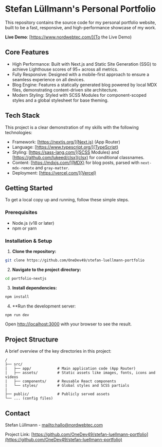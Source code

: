 # Stefan Lüllmann's Personal Portfolio

This repository contains the source code for my personal portfolio website, built to be a fast, responsive, and high-performance showcase of my work.

**Live Demo**: [https://www.nordwebtec.com/](To the Live Demo)

## Core Features
- High Performance: Built with Next.js and Static Site Generation (SSG) to achieve Lighthouse scores of 95+ across all metrics.
- Fully Responsive: Designed with a mobile-first approach to ensure a seamless experience on all devices.
- Blog Engine: Features a statically generated blog powered by local MDX files, demonstrating content-driven site architecture.
- Modern Styling: Styled with SCSS Modules for component-scoped styles and a global stylesheet for base theming.

## Tech Stack
This project is a clear demonstration of my skills with the following technologies:

- Framework: [https://nextjs.org/](Next.js) (App Router)
- Language: [https://www.typescript.org/](TypeScript)
- Styling: [https://sass-lang.com/](SCSS Modules) and [https://github.com/lukeed/clsx](clsx) for conditional classnames.
- Content: [https://mdxjs.com/](MDX) for blog posts, parsed with `next-mdx-remote` and `gray-matter`.
- Deployment: [https://vercel.com/](Vercel)

## Getting Started
To get a local copy up and running, follow these simple steps.

### Prerequisites
- Node.js (v18 or later)
- npm or yarn

### Installation & Setup
1. **Clone the repository:**
```bash
git clone https://github.com/OneDev49/stefan-luellmann-portfolio
```

2. **Navigate to the project directory:**
```bash
cd portfolio-nextjs
```

3. **Install dependencies:**
```bash
npm install
```

4. **Run the development server:
```bash
npm run dev
```
Open [http://localhost:3000](http://localhost:3000) with your browser to see the result.

## Project Structure
A brief overview of the key directories in this project:
```text
/
├── src/                
|   ├── app/            # Main application code (App Router)
|   ├── assets/         # Static assets like images, fonts, icons and videos
|   ├── components/     # Reusable React components
|   └── styles/         # Global styles and SCSS partials
|
├── public/             # Publicly served assets
└── ... (config files)
```


## Contact
Stefan Lüllmann - [mailto:hallo@nordwebtec.com](hallo@nordwebtec.com)

Project Link: [https://github.com/OneDev49/stefan-luellmann-portfolio](https://github.com/OneDev49/stefan-luellmann-portfolio)